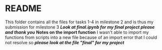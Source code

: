 # README
This folder contains all the files for tasks 1-4 in milestone 2 and is thus my submission for milestone 3
***Look at final.ipynb for my final project please and thank you***
**Notes on the import function**
I wasn't able to import my functions from scripts into a new file because of an import error that I could not resolve so ***please look at the file "final" for my project***

